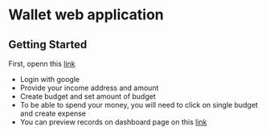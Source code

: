 # Wallet web application

## Getting Started

First, openn this [link](https://ww-app-two.vercel.app/)

- Login with google
- Provide your income address and amount
- Create budget and set amount of budget
- To be able to spend your money, you will need to click on single budget and create expense
- You can preview records on dashboard page on this [link](https://ww-app-two.vercel.app/dashboard)

